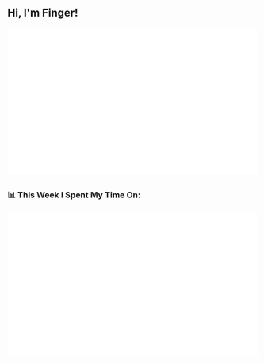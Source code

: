 <h2> Hi, I'm Finger!</h2>

<img align="right" src="https://raw.githubusercontent.com/spianmo/github-stats/master/generated/overview.svg#gh-light-mode-only">

<!-- <img align="right" height="160em" src="https://github-readme-stats-eight-theta.vercel.app/api/top-langs/?username=spianmo&layout=compact&langs_count=8&theme=algolia"/>	 -->
	
```go
package main

type Me struct {
	Name   string
	Job    string
	Code   string
	Skills string
}

func main() {
	me := &Me{
		Name:   "Finger",
		Job:    "Client-side Engineer",
		Code:   "Java and C++ and Others",
		Skills: "Android Security NLP ^o^",
	}
	_ = me
}
```


<h3>📊 This Week I Spent My Time On:</h3>
<img align='right' src="https://raw.githubusercontent.com/spianmo/github-stats/master/generated/languages.svg#gh-light-mode-only">

<!--START_SECTION:waka-->

```text
Python                 32 hrs 24 mins  █████████████████████░░░░   84.58 %
Qt Style Sheets file   4 hrs 8 mins    ██▓░░░░░░░░░░░░░░░░░░░░░░   10.83 %
Qt UI file             1 hr 33 mins    █░░░░░░░░░░░░░░░░░░░░░░░░   04.05 %
Markdown               5 mins          ░░░░░░░░░░░░░░░░░░░░░░░░░   00.24 %
Text                   3 mins          ░░░░░░░░░░░░░░░░░░░░░░░░░   00.14 %
INI                    2 mins          ░░░░░░░░░░░░░░░░░░░░░░░░░   00.10 %
```

<!--END_SECTION:waka-->
